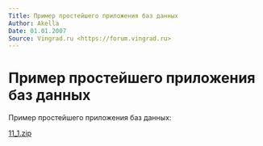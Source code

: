 ```yaml
---
Title: Пример простейшего приложения баз данных
Author: Akella
Date: 01.01.2007
Source: Vingrad.ru <https://forum.vingrad.ru>
---
```



Пример простейшего приложения баз данных
========================================

Пример простейшего приложения баз данных:

[11_1.zip](11_1.zip)

